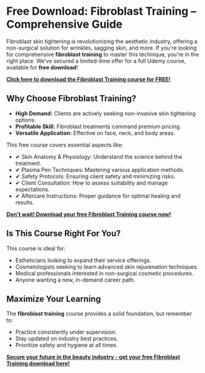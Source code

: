 # Free Download: Fibroblast Training – Comprehensive Guide

Fibroblast skin tightening is revolutionizing the aesthetic industry, offering a non-surgical solution for wrinkles, sagging skin, and more. If you're looking for comprehensive **fibroblast training** to master this technique, you're in the right place. We've secured a limited-time offer for a full Udemy course, available for **free download**!

[**Click here to download the Fibroblast Training course for FREE!**](https://udemywork.com/fibroblast-training)

## Why Choose Fibroblast Training?

*   **High Demand:** Clients are actively seeking non-invasive skin tightening options.
*   **Profitable Skill:** Fibroblast treatments command premium pricing.
*   **Versatile Application:** Effective on face, neck, and body areas.

This free course covers essential aspects like:

*   ✔ Skin Anatomy & Physiology: Understand the science behind the treatment.
*   ✔ Plasma Pen Techniques: Mastering various application methods.
*   ✔ Safety Protocols: Ensuring client safety and minimizing risks.
*   ✔ Client Consultation: How to assess suitability and manage expectations.
*   ✔ Aftercare Instructions: Proper guidance for optimal healing and results.

[**Don't wait! Download your free Fibroblast Training course now!**](https://udemywork.com/fibroblast-training)

## Is This Course Right For You?

This course is ideal for:

*   Estheticians looking to expand their service offerings.
*   Cosmetologists seeking to learn advanced skin rejuvenation techniques.
*   Medical professionals interested in non-surgical cosmetic procedures.
*   Anyone wanting a new, in-demand career path.

## Maximize Your Learning

The **fibroblast training** course provides a solid foundation, but remember to:

*   Practice consistently under supervision.
*   Stay updated on industry best practices.
*   Prioritize safety and hygiene at all times.

[**Secure your future in the beauty industry - get your free Fibroblast Training download here!**](https://udemywork.com/fibroblast-training)
